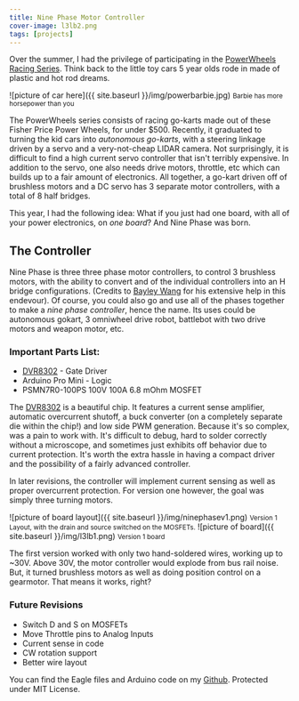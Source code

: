 ```yaml
---
title: Nine Phase Motor Controller
cover-image: l3lb2.png
tags: [projects]
---
```


Over the summer, I had the privilege of participating in the [PowerWheels Racing Series][ppprs]. Think back to the little toy cars 5 year olds rode in made of plastic and hot rod dreams. 

![picture of car here]({{ site.baseurl }}/img/powerbarbie.jpg) <small>Barbie has more horsepower than you</small>

The PowerWheels series consists of racing go-karts made out of these Fisher Price Power Wheels, for under $500. Recently, it graduated to turning the kid cars into *autonomous go-karts*, with a steering linkage driven by a servo and a very-not-cheap LIDAR camera. Not surprisingly, it is difficult to find a high current servo controller that isn't terribly expensive. In addition to the servo, one also needs drive motors, throttle, etc which can builds up to a fair amount of electronics. All together, a go-kart driven off of brushless motors and a DC servo has 3 separate motor controllers, with a total of 8 half bridges.

This year, I had the following idea: What if you just had one board, with all of your power electronics, on *one board*? And Nine Phase was born.

## The Controller ##
Nine Phase is three three phase motor controllers, to control 3 brushless motors, with the ability to convert and of the individual controllers into an H bridge configurations. (Credits to [Bayley Wang][bayley] for his extensive help in this endevour). Of course, you could also go and use all of the phases together to make a *nine phase controller*, hence the name. Its uses could be autonomous gokart, 3 omniwheel drive robot, battlebot with two drive motors and weapon motor, etc. 

### Important Parts List: ###
* [DVR8302][dvr] - Gate Driver
* Arduino Pro Mini - Logic 
* PSMN7R0-100PS 100V 100A 6.8 mOhm MOSFET

The [DVR8302][dvr] is a beautiful chip. It features a current sense amplifier, automatic overcurrent shutoff, a buck converter (on a completely separate die within the chip!) and low side PWM generation. 
Because it's so complex, was a pain to work with. It's difficult to debug, hard to solder correctly without a microscope, and sometimes just exhibits off behavior due to current protection. It's worth the extra hassle in having a compact driver and the possibility of a fairly advanced controller.

In later revisions, the controller will implement current sensing as well as proper overcurrent protection. For version one however, the goal was simply three turning motors. 

![picture of board layout]({{ site.baseurl }}/img/ninephasev1.png) <small>Version 1 Layout, with the drain and source switched on the MOSFETs.</small>
![picture of board]({{ site.baseurl }}/img/l3lb1.png) <small>Version 1 board</small>

The first version worked with only two hand-soldered wires, working up to ~30V. Above 30V, the motor controller would explode from bus rail noise. But, it turned brushless motors as well as doing position control on a gearmotor. That means it works, right?

### Future Revisions ###
* Switch D and S on MOSFETs
* Move Throttle pins to Analog Inputs
* Current sense in code
* CW rotation support
* Better wire layout

 You can find the Eagle files and Arduino code on my [Github][ninephase]. Protected under MIT License. 



[anchorcms]:   https://anchorcms.com/
[jekyll]:      http://jekyllrb.com
[jekyll-gh]:   https://github.com/jekyll/jekyll
[jekyll-help]: https://github.com/jekyll/jekyll-help
[githubpages]: https://pages.github.com/
[mywebsite]:   https://github.com/rebeccali/holo-alfa/
[holoalfa]:    https://github.com/steinvc/holo-alfa
[ppprs]:       http://www.powerracingseries.org/
[dvr]:    	   http://www.ti.com/product/drv8302
[chainsawfet]: http://www.nxp.com/documents/data_sheet/PSMN7R0-100PS.pdf
[bayley]:      http://isopack.blogspot.com
[ninephase]:   https://github.com/rebeccali/ninephase